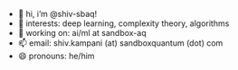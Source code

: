 - 👋 hi, i’m @shiv-sbaq!
- 👀 interests: deep learning, complexity theory, algorithms 
- 🌱 working on: ai/ml at sandbox-aq 
- 📫 email: shiv.kampani (at) sandboxquantum (dot) com
- 😄 pronouns: he/him
